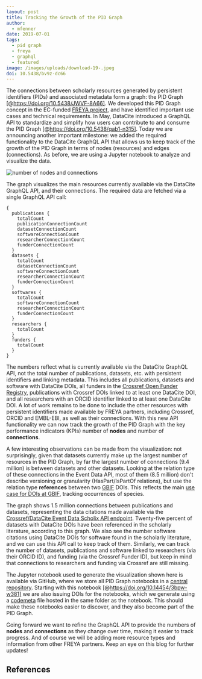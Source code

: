 ```yaml
---
layout: post
title: Tracking the Growth of the PID Graph
author:
  - mfenner
date: 2019-07-01
tags:
  - pid graph
  - freya
  - graphql
  - featured
image: /images/uploads/download-19-.jpeg
doi: 10.5438/bv9z-dc66
---
```

The connections between scholarly resources generated by persistent identifiers (PIDs) and associated metadata form a graph: the PID Graph \[@https://doi.org/10.5438/JWVF-8A66]. We developed this PID Graph concept in the EC-funded [FREYA project](https://www.project-freya.eu/en), and have identified important use cases and technical requirements. In May, DataCite introduced a GraphQL API to standardize and simplify how users can contribute to and consume the PID Graph \[@https://doi.org/10.5438/qab1-n315]. Today we are announcing another important milestone: we added the required functionality to the DataCite GraphQL API that allows us to keep track of the growth of the PID Graph in terms of nodes (resources) and edges (connections). As before, we are using a Jupyter notebook to analyze and visualize the data.

![number of nodes and connections](/images/uploads/download-19-.jpeg "PID Graph: number of nodes and connections")

The graph visualizes the main resources currently available via the DataCite GraphQL API, and their connections. The required data are fetched via a single GraphQL API call:

```
{
  publications {
    totalCount
    publicationConnectionCount
    datasetConnectionCount
    softwareConnectionCount
    researcherConnectionCount
    funderConnectionCount
  }
  datasets {
    totalCount
    datasetConnectionCount
    softwareConnectionCount
    researcherConnectionCount
    funderConnectionCount
  }
  softwares {
    totalCount
    softwareConnectionCount
    researcherConnectionCount
    funderConnectionCount
  }
  researchers {
    totalCount
  }
  funders {
    totalCount
  }
}
```

The numbers reflect what is currently available via the DataCite GraphQL API, not the total number of publications, datasets, etc. with persistent identifiers and linking metadata. This includes all publications, datasets and software with DataCite DOIs, all funders in the [Crossref Open Funder Registry](https://support.crossref.org/hc/en-us/articles/214360886-The-Open-Funder-Registry), publications with Crossref DOIs linked to at least one DataCite DOI, and all researchers with an ORCID identifier linked to at least one DataCite DOI. A lot of work remains to be done to include the other resources with persistent identifiers made available by FREYA partners, including Crossref, ORCID and EMBL-EBI, as well as their connections. With this new API functionality we can now track the growth of the PID Graph with the key performance indicators (KPIs) number of **nodes** and number of **connections**.

A few interesting observations can be made from the visualization: not surprisingly, given that datasets currently make up the largest number of resources in the PID Graph, by far the largest number of connections (9.4 million) is between datasets and other datasets. Looking at the relation type of these connections in the Event Data API, most of them (8.5 million) don't describe versioning or granularity (HasPart/IsPartOf relations), but use the relation type **references** between two [GBIF](https://www.gbif.org/en/) DOIs. This reflects the main [use case for DOIs at GBIF](https://public.boxcloud.com/d/1/b1!04aINdjcKmH8gL8yOfDdvxjA9ISA_Gy04QLJpb4p5TQUlZ1IK25YxQCyILBH8_3s2uL4jJg4Klt7YqRz2qYmb6ffePehqPv-72inMpdf_fQxnP-GXeJoyfoOCjB1D4oMvVwooKPSNXC2T4jualhmUiGZxAdkYUEdOU9OVlW27IEJXvVC2vegaUV75tk4M32O5rSWznM329UHOvmBxvBxe0Jo6yEOd8zn_XKeOXDbtKP1N6hd-x6cztbufDUjit7f_vgMCMhvMh7Lc0j_mOvBPy96KGv0ghNBDY1MPdOvqh169FuIFZRLqk58dXKAxcGmNUAtzUDuDlu8e4JQbdb-wR95QbWmHc8B5OocDTifyT3QO7ye89JeDsP8XQGvSiZDfu9ZH4-5_vXMnWLWoH112Xk-g3ME7FIn5WeW2-YBMucrDHKwjV7w7X8xZK2JgA_L858HS8_l2OFskZBb43H8lSJQ1mA1K4xw47oNT8xctwxdr3_limN-s-_JmkX7YqaIdMEaWAFltw7YrIpAC0aOtg8Xl22gCaNsQ-JUmj8Js3KaDM1uHOk5rbzkc2vJIMGeGmbI2OVyefwRcEnsHJmWlB89cgKEUAYnLNr8Dl2dCCf5641EAjWqZxOPpu-KhbkiSXf7JxpDRaNLKsP0inHAgpSa4UzpT1yZ234C_W14MxSlq0tFRVvnQ3psobW1yVhfO34VQAkYxKoLxwLAwDDIiRaC-fZFtnj3Sek3MKpzBgwCWwLxUAvppxNMJ4qOLyHVvsWG9ivtz-jkmWX2x0e5d08xsuxOnlL_-abu5ya-vDC4CkvQfNitLFYVxLiVuXvu2EDhCET8WJaBRRnWYPifYidO7KpohFLP3Cq9_sng9pFlXKqfqHvd-M1c-7PS7XRgETcZjBObbV8m5dfuobbtAjveW8J86jcuttkt3tUoFaGU9204ZC0wIfPBw9cdKy78nGsmWRKFtcHOMfpEmgtgUr9tfFUeWdWdnF8quTNrg3xeIY_uGs9t2YrmFjAXnUc8v_lBleaL9Gz7TfvvHhegExRjk7iCYG7RIpdHqQ2uS6uaTtMsxkW5QcD0lDwc6PMdbKrndmlDpplnZKuxrCilYMcdXt14tdw3iUG1o2TcUVYTi0aasqNcegRyMjknYHjfPSYmWcfBZS1MJrKbCND_7vWbSpKTDDqyB_h28gDbO3IQ42pUMphVe9QaTqycIGVE4PD1ZTTJvJP9gPpvL1QZnsHTiXGJDvWw-KAdgAngZS-DGfaokY7FqB8jCNsUYsE1G1Dr_yC09wQeRLbdaqjpoRPKmG5QOD_oZz1d13oa_sfc19Ory746ZtKCqX6DSaMUfdcZOX63AJZZN9c2R9577Pzy_hPD6A5nGa9d3QoCxAvki2s0uSU45t1Bl3Y7XRrAkDcMCnorUG6uIFlDRZjHPo5fnaw./download), tracking occurrences of species.

The graph shows 1.5 million connections between publications and datasets, representing the data citations made available via the [Crossref/DataCite Event Data Scholix API endpoint](https://www.eventdata.crossref.org/guide/app-scholix/). Twenty-five percent of datasets with DataCite DOIs have been referenced in the scholarly literature, according to this graph. We also see the number software citations using DataCite DOIs for software found in the scholarly literature, and we can use this API call to keep track of them. Similarly, we can track the number of datasets, publications and software linked to researchers (via their ORCID ID), and funding (via the Crossref Funder ID), but keep in mind that connections to researchers and funding via Crossref are still missing.

The Jupyter notebook used to generate the visualization shown here is available via GitHub, where we store all PID Graph notebooks in a [central repository](https://github.com/datacite/notebooks). Starting with this notebook \[@https://doi.org/10.14454/3bpw-w381] we are also issuing DOIs for the notebooks, which we generate using a [codemeta](https://codemeta.github.io/) file hosted in the same folder as the notebook. This should make these notebooks easier to discover, and they also become part of the PID Graph.

Going forward we want to refine the GraphQL API to provide the numbers of **nodes** and **connections** as they change over time, making it easier to track progress. And of course we will be adding more resource types and information from other FREYA partners. Keep an eye on this blog for further updates!

## References
